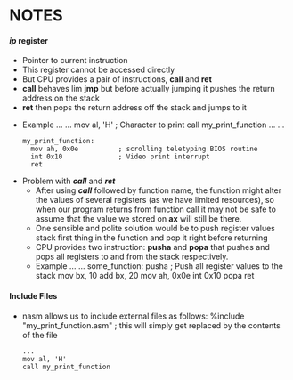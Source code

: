 # NOTES
#### ***ip*** register
- Pointer to current instruction
- This register cannot be accessed directly
- But CPU provides a pair of instructions, **call** and **ret**
- **call** behaves lim **jmp** but before actually jumping it pushes the return address on the stack
- **ret** then pops the return address off the stack and jumps to it
* Example
      ...
      ...
      mov al, 'H'             ; Character to print
      call my_print_function
      ...
      ...

      my_print_function:
        mov ah, 0x0e          ; scrolling teletyping BIOS routine
        int 0x10              ; Video print interrupt
        ret
- Problem with ***call*** and ***ret***
  * After using ***call*** followed by function name, the function might alter the values of several registers (as we have limited resources), so when our program returns from function call it may not be safe to assume that the value we stored on **ax** will still be there.
  * One sensible and polite solution would be to push register values stack first thing in the function and pop it right before returning
  * CPU provides two instruction: **pusha** and **popa** that pushes and pops all registers to and from the stack respectively.
  * Example
        ...
        ...
        some_function:
          pusha                 ; Push all register values to the stack
          mov bx, 10
          add bx, 20
          mov ah, 0x0e
          int 0x10
          popa
          ret

#### Include Files
* nasm allows us to include external files as follows:
      %include "my_print_function.asm"  ; this will simply get replaced by the contents of the file

      ...
      mov al, 'H'
      call my_print_function
